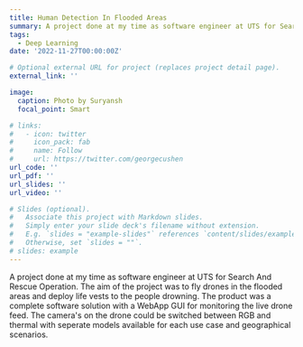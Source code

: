 ```yaml
---
title: Human Detection In Flooded Areas
summary: A project done at my time as software engineer at UTS for Search And Rescue Operation. The aim of the project was to fly drones in the flooded areas and deploy life vests to the people drowning. 
tags:
  - Deep Learning
date: '2022-11-27T00:00:00Z'

# Optional external URL for project (replaces project detail page).
external_link: ''

image:
  caption: Photo by Suryansh
  focal_point: Smart

# links:
#   - icon: twitter
#     icon_pack: fab
#     name: Follow
#     url: https://twitter.com/georgecushen
url_code: ''
url_pdf: ''
url_slides: ''
url_video: ''

# Slides (optional).
#   Associate this project with Markdown slides.
#   Simply enter your slide deck's filename without extension.
#   E.g. `slides = "example-slides"` references `content/slides/example-slides.md`.
#   Otherwise, set `slides = ""`.
# slides: example
---
```

A project done at my time as software engineer at UTS for Search And Rescue Operation. The aim of the project was to fly drones in the flooded areas and deploy life vests to the people drowning. The product was a complete software solution with a WebApp GUI for monitoring the live drone feed. The camera's on the drone could be switched between RGB and thermal with seperate models available for each use case and geographical scenarios.